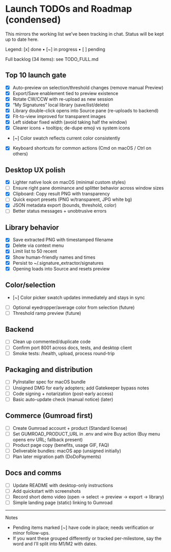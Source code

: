 # Launch TODOs and Roadmap (condensed)

This mirrors the working list we’ve been tracking in chat. Status will be kept up to date here.

Legend: [x] done • [~] in progress • [ ] pending

Full backlog (34 items): see TODO_FULL.md

## Top 10 launch gate

- [x] Auto-preview on selection/threshold changes (remove manual Preview)
- [x] Export/Save enablement tied to preview existence
- [x] Rotate CW/CCW with re-upload as new session
- [x] “My Signatures” local library (save/list/delete)
- [x] Library double-click opens into Source pane (re-uploads to backend)
- [x] Fit-to-view improved for transparent images
- [x] Left sidebar fixed width (avoid taking half the window)
- [x] Clearer icons + tooltips; de-dupe emoji vs system icons
- [~] Color swatch reflects current color consistently
- [x] Keyboard shortcuts for common actions (Cmd on macOS / Ctrl on others)

## Desktop UX polish

- [x] Lighter native look on macOS (minimal custom styles)
- [ ] Ensure right pane dominance and splitter behavior across window sizes
- [x] Clipboard: Copy result PNG with transparency
- [ ] Quick export presets (PNG w/transparent, JPG white bg)
- [x] JSON metadata export (bounds, threshold, color)
- [ ] Better status messages + unobtrusive errors

## Library behavior

- [x] Save extracted PNG with timestamped filename
- [x] Delete via context menu
- [x] Limit list to 50 recent
- [x] Show human-friendly names and times
- [x] Persist to ~/.signature_extractor/signatures
- [x] Opening loads into Source and resets preview

## Color/selection

- [~] Color picker swatch updates immediately and stays in sync
- [ ] Optional eyedropper/average color from selection (future)
- [ ] Threshold ramp preview (future)

## Backend

- [ ] Clean up commented/duplicate code
- [ ] Confirm port 8001 across docs, tests, and desktop client
- [ ] Smoke tests: /health, upload, process round-trip

## Packaging and distribution

- [ ] PyInstaller spec for macOS bundle
- [ ] Unsigned DMG for early adopters; add Gatekeeper bypass notes
- [ ] Code signing + notarization (post-early access)
- [ ] Basic auto-update check (manual notice) (later)

## Commerce (Gumroad first)

- [ ] Create Gumroad account + product (Standard license)
- [ ] Set GUMROAD_PRODUCT_URL in .env and wire Buy action (Buy menu opens env URL; fallback present)
- [ ] Product page copy (benefits, usage GIF, FAQ)
- [ ] Deliverable bundles: macOS app (unsigned initially)
- [ ] Plan later migration path (DoDoPayments)

## Docs and comms

- [ ] Update README with desktop-only instructions
- [ ] Add quickstart with screenshots
- [ ] Record short demo video (open → select → preview → export → library)
- [ ] Simple landing page (static) linking to Gumroad

---

Notes

- Pending items marked [~] have code in place; needs verification or minor follow-ups.
- If you want these grouped differently or tracked per-milestone, say the word and I’ll split into M1/M2 with dates.
